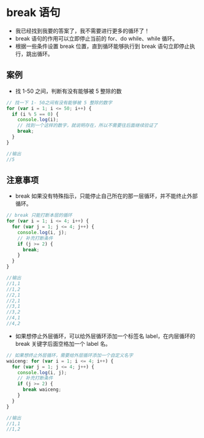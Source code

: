 # break 语句

- 我已经找到我要的答案了，我不需要进行更多的循环了！
- break 语句的作用可以立即停止当前的 for、do while、while 循环。
- 根据一些条件设置 break 位置，直到循环能够执行到 break 语句立即停止执行，跳出循环。

## 案例

- 找 1-50 之间，判断有没有能够被 5 整除的数

```js
// 找一下 1- 50之间有没有能够被 5 整除的数字
for (var i = 1; i <= 50; i++) {
  if (i % 5 == 0) {
    console.log(i);
    // 找到一个这样的数字，就说明存在，所以不需要往后面继续验证了
    break;
  }
}
```
```js
//输出
//5
```

## 注意事项

- break 如果没有特殊指示，只能停止自己所在的那一层循环，并不能终止外部循环。

```js
// break 只能打断本层的循环
for (var i = 1; i <= 4; i++) {
  for (var j = 1; j <= 4; j++) {
    console.log(i, j);
    // 补充打断条件
    if (j >= 2) {
      break;
    }
  }
}
```

```js
//输出
//1,1
//1,2
//2,1
//2,1
//3,1
//3,2
//4,1
//4,2
```

- 如果想停止外层循环，可以给外层循环添加一个标签名 label，在内层循环的 break 关键字后面空格加一个 label 名。

```js
// 如果想终止外层循环，需要给外层循环添加一个自定义名字
waiceng: for (var i = 1; i <= 4; i++) {
  for (var j = 1; j <= 4; j++) {
    console.log(i, j);
    // 补充打断条件
    if (j >= 2) {
      break waiceng;
    }
  }
}
```

```js
//输出
//1,1
//1,2
```
